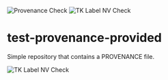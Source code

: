![Provenance Check](https://davecloud.hopto.me/badge?repo=dme26/test-provenance-provided)
![TK Label NV Check](https://davecloud.hopto.me/tk_label_nv?repo=dme26/test-provenance-provided)
# test-provenance-provided
Simple repository that contains a PROVENANCE file.

![TK Label NV Check](https://davecloud.hopto.me/tk_label_nv?repo=dme26/test-provenance-provided)
